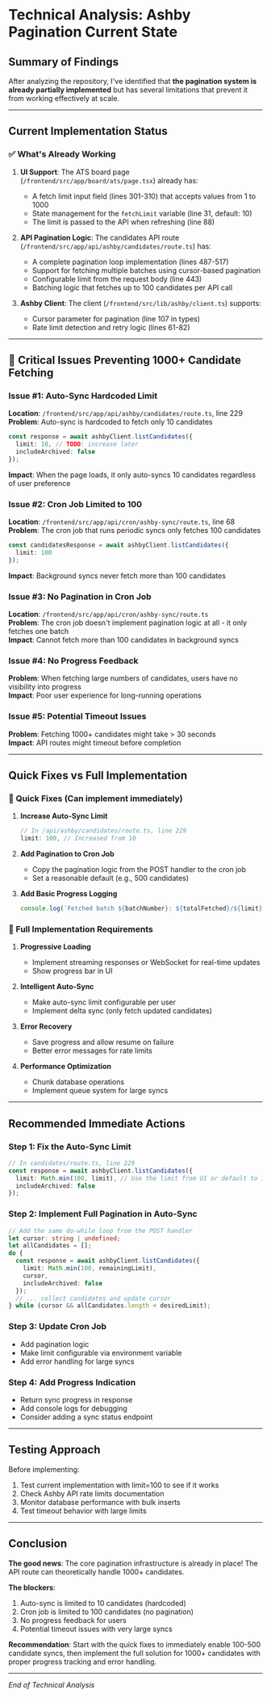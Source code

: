 # Technical Analysis: Ashby Pagination Current State

## Summary of Findings

After analyzing the repository, I've identified that **the pagination system is already partially implemented** but has several limitations that prevent it from working effectively at scale.

---

## Current Implementation Status

### ✅ What's Already Working

1. **UI Support**: The ATS board page (`/frontend/src/app/board/ats/page.tsx`) already has:
   - A fetch limit input field (lines 301-310) that accepts values from 1 to 1000
   - State management for the `fetchLimit` variable (line 31, default: 10)
   - The limit is passed to the API when refreshing (line 88)

2. **API Pagination Logic**: The candidates API route (`/frontend/src/app/api/ashby/candidates/route.ts`) has:
   - A complete pagination loop implementation (lines 487-517)
   - Support for fetching multiple batches using cursor-based pagination
   - Configurable limit from the request body (line 443)
   - Batching logic that fetches up to 100 candidates per API call

3. **Ashby Client**: The client (`/frontend/src/lib/ashby/client.ts`) supports:
   - Cursor parameter for pagination (line 107 in types)
   - Rate limit detection and retry logic (lines 61-82)

---

## 🚨 Critical Issues Preventing 1000+ Candidate Fetching

### Issue #1: Auto-Sync Hardcoded Limit
**Location**: `/frontend/src/app/api/ashby/candidates/route.ts`, line 229  
**Problem**: Auto-sync is hardcoded to fetch only 10 candidates  
```typescript
const response = await ashbyClient.listCandidates({
  limit: 10, // TODO: increase later
  includeArchived: false
});
```
**Impact**: When the page loads, it only auto-syncs 10 candidates regardless of user preference

### Issue #2: Cron Job Limited to 100
**Location**: `/frontend/src/app/api/cron/ashby-sync/route.ts`, line 68  
**Problem**: The cron job that runs periodic syncs only fetches 100 candidates  
```typescript
const candidatesResponse = await ashbyClient.listCandidates({
  limit: 100
});
```
**Impact**: Background syncs never fetch more than 100 candidates

### Issue #3: No Pagination in Cron Job
**Location**: `/frontend/src/app/api/cron/ashby-sync/route.ts`  
**Problem**: The cron job doesn't implement pagination logic at all - it only fetches one batch  
**Impact**: Cannot fetch more than 100 candidates in background syncs

### Issue #4: No Progress Feedback
**Problem**: When fetching large numbers of candidates, users have no visibility into progress  
**Impact**: Poor user experience for long-running operations

### Issue #5: Potential Timeout Issues
**Problem**: Fetching 1000+ candidates might take > 30 seconds  
**Impact**: API routes might timeout before completion

---

## Quick Fixes vs Full Implementation

### 🚀 Quick Fixes (Can implement immediately)

1. **Increase Auto-Sync Limit**
   ```typescript
   // In /api/ashby/candidates/route.ts, line 229
   limit: 100, // Increased from 10
   ```

2. **Add Pagination to Cron Job**
   - Copy the pagination logic from the POST handler to the cron job
   - Set a reasonable default (e.g., 500 candidates)

3. **Add Basic Progress Logging**
   ```typescript
   console.log(`Fetched batch ${batchNumber}: ${totalFetched}/${limit} candidates`);
   ```

### 🎯 Full Implementation Requirements

1. **Progressive Loading**
   - Implement streaming responses or WebSocket for real-time updates
   - Show progress bar in UI

2. **Intelligent Auto-Sync**
   - Make auto-sync limit configurable per user
   - Implement delta sync (only fetch updated candidates)

3. **Error Recovery**
   - Save progress and allow resume on failure
   - Better error messages for rate limits

4. **Performance Optimization**
   - Chunk database operations
   - Implement queue system for large syncs

---

## Recommended Immediate Actions

### Step 1: Fix the Auto-Sync Limit
```typescript
// In candidates/route.ts, line 229
const response = await ashbyClient.listCandidates({
  limit: Math.min(100, limit), // Use the limit from UI or default to 100
  includeArchived: false
});
```

### Step 2: Implement Full Pagination in Auto-Sync
```typescript
// Add the same do-while loop from the POST handler
let cursor: string | undefined;
let allCandidates = [];
do {
  const response = await ashbyClient.listCandidates({
    limit: Math.min(100, remainingLimit),
    cursor,
    includeArchived: false
  });
  // ... collect candidates and update cursor
} while (cursor && allCandidates.length < desiredLimit);
```

### Step 3: Update Cron Job
- Add pagination logic
- Make limit configurable via environment variable
- Add error handling for large syncs

### Step 4: Add Progress Indication
- Return sync progress in response
- Add console logs for debugging
- Consider adding a sync status endpoint

---

## Testing Approach

Before implementing:
1. Test current implementation with limit=100 to see if it works
2. Check Ashby API rate limits documentation
3. Monitor database performance with bulk inserts
4. Test timeout behavior with large limits

---

## Conclusion

**The good news**: The core pagination infrastructure is already in place! The API route can theoretically handle 1000+ candidates.

**The blockers**: 
1. Auto-sync is limited to 10 candidates (hardcoded)
2. Cron job is limited to 100 candidates (no pagination)
3. No progress feedback for users
4. Potential timeout issues with very large syncs

**Recommendation**: Start with the quick fixes to immediately enable 100-500 candidate syncs, then implement the full solution for 1000+ candidates with proper progress tracking and error handling.

---

*End of Technical Analysis*
